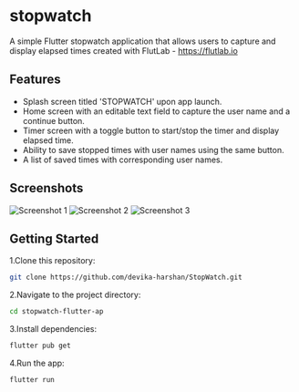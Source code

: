 # stopwatch

A simple Flutter stopwatch application that allows users to capture and display elapsed times created with FlutLab - https://flutlab.io

## Features

- Splash screen titled 'STOPWATCH' upon app launch.
- Home screen with an editable text field to capture the user name and a continue button.
- Timer screen with a toggle button to start/stop the timer and display elapsed time.
- Ability to save stopped times with user names using the same button.
- A list of saved times with corresponding user names.

## Screenshots

![Screenshot 1](screenshots/screenshot1.png)
![Screenshot 2](screenshots/screenshot2.png)
![Screenshot 3](screenshots/screenshot3.png)

## Getting Started


1.Clone this repository:

```bash
git clone https://github.com/devika-harshan/StopWatch.git
 ```


2.Navigate to the project directory:

```bash
cd stopwatch-flutter-ap
 ```


3.Install dependencies:

```bash
flutter pub get
 ```


4.Run the app:

```bash
flutter run
 ```
